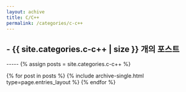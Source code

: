 ```yaml
---
layout: achive
title: C/C++
permalink: /categories/c-c++
---
```


<h2> - {{ site.categories.c-c++ | size }} 개의 포스트 </h2>
-----
{% assign posts = site.categories.c-c++ %}


{% for post in posts %}
  {% include archive-single.html type=page.entries_layout %}
{% endfor %}
